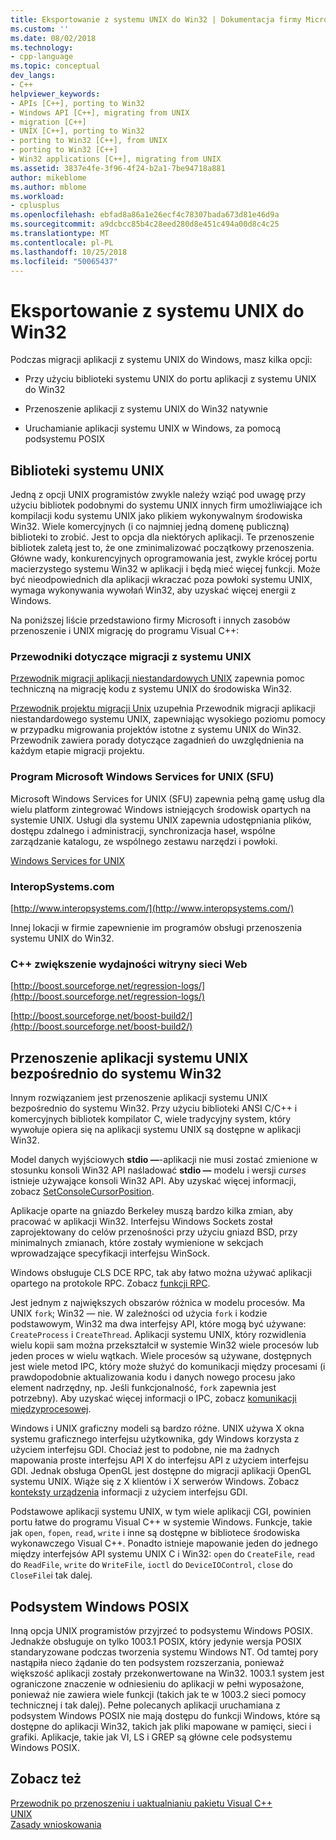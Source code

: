 ```yaml
---
title: Eksportowanie z systemu UNIX do Win32 | Dokumentacja firmy Microsoft
ms.custom: ''
ms.date: 08/02/2018
ms.technology:
- cpp-language
ms.topic: conceptual
dev_langs:
- C++
helpviewer_keywords:
- APIs [C++], porting to Win32
- Windows API [C++], migrating from UNIX
- migration [C++]
- UNIX [C++], porting to Win32
- porting to Win32 [C++], from UNIX
- porting to Win32 [C++]
- Win32 applications [C++], migrating from UNIX
ms.assetid: 3837e4fe-3f96-4f24-b2a1-7be94718a881
author: mikeblome
ms.author: mblome
ms.workload:
- cplusplus
ms.openlocfilehash: ebfad8a86a1e26ecf4c78307bada673d81e46d9a
ms.sourcegitcommit: a9dcbcc85b4c28eed280d8e451c494a00d8c4c25
ms.translationtype: MT
ms.contentlocale: pl-PL
ms.lasthandoff: 10/25/2018
ms.locfileid: "50065437"
---
```

# <a name="porting-from-unix-to-win32"></a>Eksportowanie z systemu UNIX do Win32

Podczas migracji aplikacji z systemu UNIX do Windows, masz kilka opcji:

- Przy użyciu biblioteki systemu UNIX do portu aplikacji z systemu UNIX do Win32

- Przenoszenie aplikacji z systemu UNIX do Win32 natywnie

- Uruchamianie aplikacji systemu UNIX w Windows, za pomocą podsystemu POSIX

## <a name="unix-libraries"></a>Biblioteki systemu UNIX

Jedną z opcji UNIX programistów zwykle należy wziąć pod uwagę przy użyciu bibliotek podobnymi do systemu UNIX innych firm umożliwiające ich kompilacji kodu systemu UNIX jako plikiem wykonywalnym środowiska Win32. Wiele komercyjnych (i co najmniej jedną domenę publiczną) biblioteki to zrobić. Jest to opcja dla niektórych aplikacji. Te przenoszenie bibliotek zaletą jest to, że one zminimalizować początkowy przenoszenia. Główne wady, konkurencyjnych oprogramowania jest, zwykle krócej portu macierzystego systemu Win32 w aplikacji i będą mieć więcej funkcji. Może być nieodpowiednich dla aplikacji wkraczać poza powłoki systemu UNIX, wymaga wykonywania wywołań Win32, aby uzyskać więcej energii z Windows.

Na poniższej liście przedstawiono firmy Microsoft i innych zasobów przenoszenie i UNIX migrację do programu Visual C++:

### <a name="unix-migration-guides"></a>Przewodniki dotyczące migracji z systemu UNIX

[Przewodnik migracji aplikacji niestandardowych UNIX](https://technet.microsoft.com/library/bb656290.aspx) zapewnia pomoc techniczną na migrację kodu z systemu UNIX do środowiska Win32.

[Przewodnik projektu migracji Unix](https://technet.microsoft.com/library/bb656287.aspx) uzupełnia Przewodnik migracji aplikacji niestandardowego systemu UNIX, zapewniając wysokiego poziomu pomocy w przypadku migrowania projektów istotne z systemu UNIX do Win32. Przewodnik zawiera porady dotyczące zagadnień do uwzględnienia na każdym etapie migracji projektu.

### <a name="microsoft-windows-services-for-unix-sfu"></a>Program Microsoft Windows Services for UNIX (SFU)

Microsoft Windows Services for UNIX (SFU) zapewnia pełną gamę usług dla wielu platform zintegrować Windows istniejących środowisk opartych na systemie UNIX. Usługi dla systemu UNIX zapewnia udostępniania plików, dostępu zdalnego i administracji, synchronizacja haseł, wspólne zarządzanie katalogu, ze wspólnego zestawu narzędzi i powłoki.

[Windows Services for UNIX](http://www.microsoft.com/downloads/details.aspx?FamilyID=896c9688-601b-44f1-81a4-02878ff11778&displaylang=en)

### <a name="interopsystemscom"></a>InteropSystems.com

[http://www.interopsystems.com/](http://www.interopsystems.com/)

Innej lokacji w firmie zapewnienie im programów obsługi przenoszenia systemu UNIX do Win32.

### <a name="c-boost-web-site"></a>C++ zwiększenie wydajności witryny sieci Web

[http://boost.sourceforge.net/regression-logs/](http://boost.sourceforge.net/regression-logs/)

[http://boost.sourceforge.net/boost-build2/](http://boost.sourceforge.net/boost-build2/)

## <a name="porting-unix-applications-directly-to-win32"></a>Przenoszenie aplikacji systemu UNIX bezpośrednio do systemu Win32

Innym rozwiązaniem jest przenoszenie aplikacji systemu UNIX bezpośrednio do systemu Win32. Przy użyciu biblioteki ANSI C/C++ i komercyjnych bibliotek kompilator C, wiele tradycyjny system, który wywołuje opiera się na aplikacji systemu UNIX są dostępne w aplikacji Win32.

Model danych wyjściowych **stdio —**-aplikacji nie musi zostać zmienione w stosunku konsoli Win32 API naśladować **stdio —** modelu i wersji *curses* istnieje używające konsoli Win32 API. Aby uzyskać więcej informacji, zobacz [SetConsoleCursorPosition](https://msdn.microsoft.com/library/windows/desktop/ms686025).

Aplikacje oparte na gniazdo Berkeley muszą bardzo kilka zmian, aby pracować w aplikacji Win32. Interfejsu Windows Sockets został zaprojektowany do celów przenośności przy użyciu gniazd BSD, przy minimalnych zmianach, które zostały wymienione w sekcjach wprowadzające specyfikacji interfejsu WinSock.

Windows obsługuje CLS DCE RPC, tak aby łatwo można używać aplikacji opartego na protokole RPC. Zobacz [funkcji RPC](/windows/desktop/Rpc/rpc-functions).

Jest jednym z największych obszarów różnica w modelu procesów. Ma UNIX `fork`; Win32 — nie. W zależności od użycia `fork` i kodzie podstawowym, Win32 ma dwa interfejsy API, które mogą być używane: `CreateProcess` i `CreateThread`. Aplikacji systemu UNIX, który rozwidlenia wielu kopii sam można przekształcił w systemie Win32 wiele procesów lub jeden proces w wielu wątkach. Wiele procesów są używane, dostępnych jest wiele metod IPC, który może służyć do komunikacji między procesami (i prawdopodobnie aktualizowania kodu i danych nowego procesu jako element nadrzędny, np. Jeśli funkcjonalność, `fork` zapewnia jest potrzebny). Aby uzyskać więcej informacji o IPC, zobacz [komunikacji międzyprocesowej](/windows/desktop/ipc/interprocess-communications).

Windows i UNIX graficzny modeli są bardzo różne. UNIX używa X okna systemu graficznego interfejsu użytkownika, gdy Windows korzysta z użyciem interfejsu GDI. Chociaż jest to podobne, nie ma żadnych mapowania proste interfejsu API X do interfejsu API z użyciem interfejsu GDI. Jednak obsługa OpenGL jest dostępne do migracji aplikacji OpenGL systemu UNIX. Wiąże się z X klientów i X serwerów Windows. Zobacz [konteksty urządzenia](https://msdn.microsoft.com/library/windows/desktop/dd183553) informacji z użyciem interfejsu GDI.

Podstawowe aplikacji systemu UNIX, w tym wiele aplikacji CGI, powinien portu łatwe do programu Visual C++ w systemie Windows. Funkcje, takie jak `open`, `fopen`, `read`, `write` i inne są dostępne w bibliotece środowiska wykonawczego Visual C++. Ponadto istnieje mapowanie jeden do jednego między interfejsów API systemu UNIX C i Win32: `open` do `CreateFile`, `read` do `ReadFile`, `write` do `WriteFile`, `ioctl` do `DeviceIOControl`, `close` do `CloseFile`i tak dalej.

## <a name="windows-posix-subsystem"></a>Podsystem Windows POSIX

Inną opcja UNIX programistów przyjrzeć to podsystemu Windows POSIX. Jednakże obsługuje on tylko 1003.1 POSIX, który jedynie wersja POSIX standaryzowane podczas tworzenia systemu Windows NT. Od tamtej pory nastąpiła nieco żądanie do ten podsystem rozszerzania, ponieważ większość aplikacji zostały przekonwertowane na Win32. 1003.1 system jest ograniczone znaczenie w odniesieniu do aplikacji w pełni wyposażone, ponieważ nie zawiera wiele funkcji (takich jak te w 1003.2 sieci pomocy technicznej i tak dalej). Pełne polecanych aplikacji uruchamiana z podsystem Windows POSIX nie mają dostępu do funkcji Windows, które są dostępne do aplikacji Win32, takich jak pliki mapowane w pamięci, sieci i grafiki. Aplikacje, takie jak VI, LS i GREP są główne cele podsystemu Windows POSIX.

## <a name="see-also"></a>Zobacz też

[Przewodnik po przenoszeniu i uaktualnianiu pakietu Visual C++](visual-cpp-change-history-2003-2015.md)<br/>
[UNIX](../c-runtime-library/unix.md)<br/>
[Zasady wnioskowania](../build/inference-rules.md)